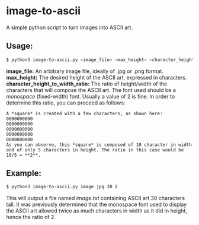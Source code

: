 # image-to-ascii
A simple python script to turn images into ASCII art.


## Usage:
```bash
$ python3 image-to-ascii.py <image_file> <max_height> <character_height_to_width_ratio>
```
**image_file:** An arbitrary image file, ideally of .jpg or .png format.
**max_height:** The desired height of the ASCII art, expressed in characters.
**character_height_to_width_ratio:** The ratio of height/width of the characters that will compose the ASCII art. The font used should be a *monospace* (fixed-width) font. Usually a value of 2 is fine. In order to determine this ratio, you can proceed as follows:
```
A *square* is created with a few characters, as shown here:
0000000000
0000000000
0000000000
0000000000
0000000000
As you can observe, this *square* is composed of 10 character in width and of only 5 characters in height. The ratio in this case would be 10/5 = **2**.
```

## Example:
```bash
$ python3 image-to-ascii.py image.jpg 30 2
```
This will output a file named *image.txt* containing ASCII art 30 characters tall. It was previously determined that the monospace font used to display the ASCII art allowed twice as much characters in width as it did in height, hence the ratio of 2.
